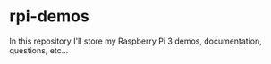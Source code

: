 
# rpi-demos

In this repository I'll store my Raspberry Pi 3 demos, documentation, questions, etc...



